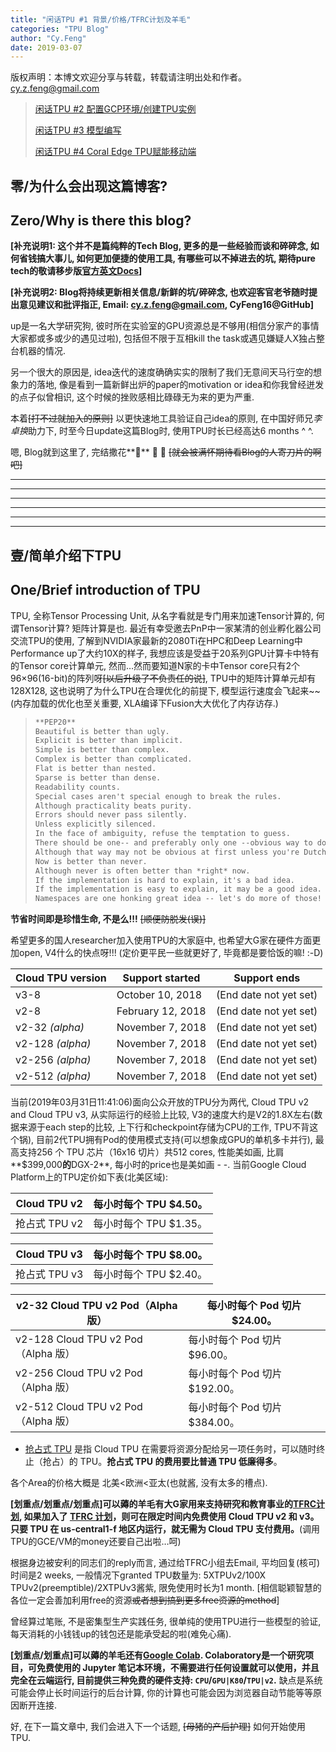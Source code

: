 ```yaml
---
title: "闲话TPU #1 背景/价格/TFRC计划及羊毛"
categories: "TPU Blog"
author: "Cy.Feng"
date: 2019-03-07
---
```


版权声明：本博文欢迎分享与转载，转载请注明出处和作者。<cy.z.feng@gmail.com>

> [闲话TPU #2 配置GCP环境/创建TPU实例](http://cyfeng.science/tpu/blog/2019/03/06/chat-about-tpu-2.html)
>
> [闲话TPU #3 模型编写](http://cyfeng.science/tpu/blog/2019/03/05/chat-about-tpu-3.html)
>
> [闲话TPU #4 Coral Edge TPU赋能移动端](http://cyfeng.science/tpu/blog/2019/03/04/chat-about-tpu-4.html)

## 零/为什么会出现这篇博客?

## Zero/Why is there this blog?

**[补充说明1: 这个并不是篇纯粹的Tech Blog, 更多的是一些经验而谈和碎碎念, 如何省钱搞大事儿, 如何更加便捷的使用工具, 有哪些可以不掉进去的坑, 期待pure tech的敬请移步版[官方英文Docs](https://cloud.google.com/tpu/docs/?hl=zh-cn)]**

**[补充说明2: Blog将持续更新相关信息/新鲜的坑/碎碎念, 也欢迎客官老爷随时提出意见建议和批评指正, Email: cy.z.feng@gmail.com, CyFeng16@GitHub]**

up是一名大学研究狗, 彼时所在实验室的GPU资源总是不够用(相信分家产的事情大家都或多或少的遇见过啦), 包括但不限于互相kill the task或遇见嫌疑人X独占整台机器的情况.

另一个很大的原因是, idea迭代的速度确确实实的限制了我们无意间天马行空的想象力的落地, 像是看到一篇新鲜出炉的paper的motivation or idea和你我曾经迸发的点子似曾相识, 这个时候的挫败感相比碌碌无为来的更为严重. 

本着~~[打不过就加入的原则]~~ 以更快速地工具验证自己idea的原则, 在中国好师兄*李卓换*助力下, 时至今日update这篇Blog时, 使用TPU时长已经高达6 months ^ ^.

嗯, Blog就到这里了, 完结撒花**:tada:** **:tada:** **:tada:** ~~[就会被满怀期待看Blog的人寄刀片的啊吧]~~

---

---

---

---

---

---

## 壹/简单介绍下TPU

## One/Brief introduction of TPU

TPU, 全称Tensor Processing Unit, 从名字看就是专门用来加速Tensor计算的, 何谓Tensor计算? 矩阵计算是也. 最近有幸受邀去PnP中一家某清的创业孵化器公司交流TPU的使用, 了解到NVIDIA家最新的2080Ti在HPC和Deep Learning中Performance up了大约10X的样子, 我想应该是受益于20系列GPU计算卡中特有的Tensor core计算单元, 然而…然而要知道N家的卡中Tensor core只有2个96×96(16-bit)的阵列呀~~[以后升级了不负责任的说]~~, TPU中的矩阵计算单元却有128X128, 这也说明了为什么TPU在合理优化的前提下, 模型运行速度会飞起来~~(内存加载的优化也至关重要, XLA编译下Fusion大大优化了内存访存.)

> ```markdown
> **PEP20**
> Beautiful is better than ugly.
> Explicit is better than implicit.
> Simple is better than complex.
> Complex is better than complicated.
> Flat is better than nested.
> Sparse is better than dense.
> Readability counts.
> Special cases aren't special enough to break the rules.
> Although practicality beats purity.
> Errors should never pass silently.
> Unless explicitly silenced.
> In the face of ambiguity, refuse the temptation to guess.
> There should be one-- and preferably only one --obvious way to do it.
> Although that way may not be obvious at first unless you're Dutch.
> Now is better than never.
> Although never is often better than *right* now.
> If the implementation is hard to explain, it's a bad idea.
> If the implementation is easy to explain, it may be a good idea.
> Namespaces are one honking great idea -- let's do more of those!
> ```

**节省时间即是珍惜生命, 不是么!!!** ~~[顺便防脱发(误)]~~

希望更多的国人researcher加入使用TPU的大家庭中, 也希望大G家在硬件方面更加open, V4什么的快点呀!!! (定价更平民一些就更好了, 毕竟都是要恰饭的嘛! :-D)

| Cloud TPU version | Support started   | Support ends           |
| ----------------- | ----------------- | ---------------------- |
| v3-8              | October 10, 2018  | (End date not yet set) |
| v2-8              | February 12, 2018 | (End date not yet set) |
| v2-32 *(alpha)*   | November 7, 2018  | (End date not yet set) |
| v2-128 *(alpha)*  | November 7, 2018  | (End date not yet set) |
| v2-256 *(alpha)*  | November 7, 2018  | (End date not yet set) |
| v2-512 *(alpha)*  | November 7, 2018  | (End date not yet set) |

当前(2019年03月31日11:41:06)面向公众开放的TPU分为两代, Cloud TPU v2 and Cloud TPU v3, 从实际运行的经验上比较, V3的速度大约是V2的1.8X左右(数据来源于each step的比较, 上下行和checkpoint存储为CPU的工作, TPU不背这个锅), 目前2代TPU拥有Pod的使用模式支持(可以想象成GPU的单机多卡并行), 最高支持256 个 TPU 芯片（16x16 切片）共512 cores, 性能美如画, 比肩**$399,000**的**DGX-2**, 每小时的price也是美如画 - -. 当前Google Cloud Platform上的TPU定价如下表(北美区域): 

| Cloud TPU v2  | 每小时每个 TPU $4.50。 |
| ------------- | ---------------------- |
| 抢占式 TPU v2 | 每小时每个 TPU $1.35。 |

| Cloud TPU v3  | 每小时每个 TPU $8.00。 |
| ------------- | ---------------------- |
| 抢占式 TPU v3 | 每小时每个 TPU $2.40。 |

| v2-32 Cloud TPU v2 Pod（Alpha 版）  | 每小时每个 Pod 切片 $24.00。  |
| ----------------------------------- | ----------------------------- |
| v2-128 Cloud TPU v2 Pod（Alpha 版） | 每小时每个 Pod 切片 $96.00。  |
| v2-256 Cloud TPU v2 Pod（Alpha 版） | 每小时每个 Pod 切片 $192.00。 |
| v2-512 Cloud TPU v2 Pod（Alpha 版） | 每小时每个 Pod 切片 $384.00。 |

- [抢占式 TPU](https://cloud.google.com/tpu/docs/preemptible?hl=zh-cn) 是指 Cloud TPU 在需要将资源分配给另一项任务时，可以随时终止（抢占）的 TPU。__抢占式 TPU 的费用要比普通 TPU 低廉得多__。

各个Area的价格大概是 北美<欧洲<亚太(也就酱, 没有太多的槽点).

**[划重点/划重点/划重点]可以薅的羊毛有大G家用来支持研究和教育事业的[TFRC计划](https://www.tensorflow.org/tfrc), 如果加入了 [TFRC 计划](https://www.tensorflow.org/tfrc/?hl=zh-cn)，则可在限定时间内免费使用 Cloud TPU v2 和 v3。只要 TPU 在 us-central1-f 地区内运行，就无需为 Cloud TPU 支付费用。**(调用TPU的GCE/VM的money还要自己出啦…呵)

根据身边被安利的同志们的reply而言, 通过给TFRC小组去Email, 平均回复(核可)时间是2 weeks, 一般情况下granted TPU数量为: 5XTPUv2/100X TPUv2(preemptible)/2XTPUv3酱紫, 限免使用时长为1 month. [相信聪颖智慧的各位一定会善加利用free的资源~~或者想到搞到更多free资源的method~~]

曾经算过笔账, 不是密集型生产实践任务, 很单纯的使用TPU进行一些模型的验证, 每天消耗的小钱钱up的钱包还是能承受起的啦(难免心痛).

**[划重点/划重点]可以薅的羊毛还有[Google Colab](https://colab.research.google.com/). Colaboratory是一个研究项目，可免费使用的 Jupyter 笔记本环境，不需要进行任何设置就可以使用，并且完全在云端运行, 目前提供三种免费的硬件支持: `CPU`/`GPU|K80`/`TPU|v2`.** 缺点是系统可能会停止长时间运行的后台计算, 你的计算也可能会因为浏览器自动节能等等原因断开连接.

好, 在下一篇文章中, 我们会进入下一个话题, ~~[母猪的产后护理]~~ 如何开始使用TPU.